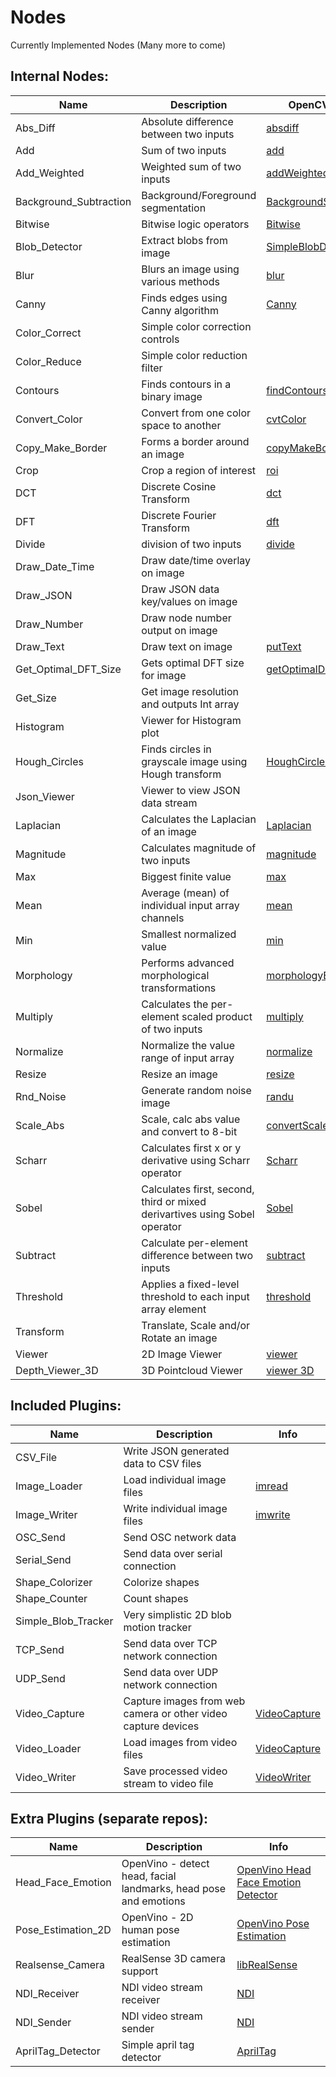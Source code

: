 # Nodes

Currently Implemented Nodes (Many more to come)

## Internal Nodes:
| Name                   | Description                                                                | OpenCV Info                                                                                                                 |
|------------------------|----------------------------------------------------------------------------|-----------------------------------------------------------------------------------------------------------------------------|
| Abs_Diff               | Absolute difference between two inputs                                     | [absdiff](https://docs.opencv.org/4.2.0/d2/de8/group__core__array.html#ga6fef31bc8c4071cbc114a758a2b79c14)                  |
| Add                    | Sum of two inputs                                                          | [add](https://docs.opencv.org/4.2.0/d2/de8/group__core__array.html#ga10ac1bfb180e2cfda1701d06c24fdbd6)                      |
| Add_Weighted           | Weighted sum of two inputs                                                 | [addWeighted](https://docs.opencv.org/4.2.0/d2/de8/group__core__array.html#gafafb2513349db3bcff51f54ee5592a19)              |
| Background_Subtraction | Background/Foreground segmentation                                         | [BackgroundSubtractor](https://docs.opencv.org/4.2.0/d7/df6/classcv_1_1BackgroundSubtractor.html)                           |
| Bitwise                | Bitwise logic operators                                                    | [Bitwise](https://docs.opencv.org/4.2.0/d2/d18/group__core__hal__interface__logical.html)                                   |
| Blob_Detector          | Extract blobs from image                                                   | [SimpleBlobDetector](https://docs.opencv.org/4.2.0/d0/d7a/classcv_1_1SimpleBlobDetector.html)                               |
| Blur                   | Blurs an image using various methods                                       | [blur](https://docs.opencv.org/4.2.0/d4/d86/group__imgproc__filter.html#ga8c45db9afe636703801b0b2e440fce37)                 |
| Canny                  | Finds edges using Canny algorithm                                          | [Canny](https://docs.opencv.org/4.2.0/dd/d1a/group__imgproc__feature.html#ga04723e007ed888ddf11d9ba04e2232de)               |
| Color_Correct          | Simple color correction controls                                           |                                                                                                                             |
| Color_Reduce           | Simple color reduction filter                                              |                                                                                                                             |
| Contours               | Finds contours in a binary image                                           | [findContours](https://docs.opencv.org/4.2.0/d3/dc0/group__imgproc__shape.html#gadf1ad6a0b82947fa1fe3c3d497f260e0)          |
| Convert_Color          | Convert from one color space to another                                    | [cvtColor](https://docs.opencv.org/4.2.0/d8/d01/group__imgproc__color__conversions.html#ga397ae87e1288a81d2363b61574eb8cab) |
| Copy_Make_Border       | Forms a border around an image                                             | [copyMakeBorder](https://docs.opencv.org/4.2.0/d2/de8/group__core__array.html#ga2ac1049c2c3dd25c2b41bffe17658a36)           |
| Crop                   | Crop a region of interest                                                  | [roi](https://docs.opencv.org/4.2.0/d1/d9d/classcv_1_1MatOp.html#a4a39d30a977f213f196420244fe1708b)                         |
| DCT                    | Discrete Cosine Transform                                                  | [dct](https://docs.opencv.org/4.2.0/d2/de8/group__core__array.html#ga85aad4d668c01fbd64825f589e3696d4)                      |
| DFT                    | Discrete Fourier Transform                                                 | [dft](https://docs.opencv.org/4.2.0/d2/de8/group__core__array.html#gadd6cf9baf2b8b704a11b5f04aaf4f39d)                      |
| Divide                 | division of two inputs                                                     | [divide](https://docs.opencv.org/4.2.0/d2/de8/group__core__array.html#ga6db555d30115642fedae0cda05604874)                   |
| Draw_Date_Time         | Draw date/time overlay on image                                            |                                                                                                                             |
| Draw_JSON              | Draw JSON data key/values on image                                         |                                                                                                                             |
| Draw_Number            | Draw node number output on image                                           |                                                                                                                             |
| Draw_Text              | Draw text on image                                                         | [putText](https://docs.opencv.org/4.2.0/d6/d6e/group__imgproc__draw.html#ga5126f47f883d730f633d74f07456c576)                |
| Get_Optimal_DFT_Size   | Gets optimal DFT size for image                                            | [getOptimalDFTSize](https://docs.opencv.org/4.2.0/d2/de8/group__core__array.html#ga6577a2e59968936ae02eb2edde5de299)        |
| Get_Size               | Get image resolution and outputs Int array                                 |                                                                                                                             |
| Histogram              | Viewer for Histogram plot                                                  |                                                                                                                             |
| Hough_Circles          | Finds circles in grayscale image using Hough transform                     | [HoughCircles](https://docs.opencv.org/4.2.0/dd/d1a/group__imgproc__feature.html#ga47849c3be0d0406ad3ca45db65a25d2d)        |
| Json_Viewer            | Viewer to view JSON data stream                                            |                                                                                                                             |
| Laplacian              | Calculates the Laplacian of an image                                       | [Laplacian](https://docs.opencv.org/4.2.0/d4/d86/group__imgproc__filter.html#gad78703e4c8fe703d479c1860d76429e6)            |
| Magnitude              | Calculates magnitude of two inputs                                         | [magnitude](https://docs.opencv.org/4.2.0/d2/de8/group__core__array.html#ga6d3b097586bca4409873d64a90fe64c3)                |
| Max                    | Biggest finite value                                                       | [max](https://docs.opencv.org/4.2.0/d7/dcc/group__core__utils__softfloat.html#ga6361d683afa3e472e06a0c2e80984f00)           |
| Mean                   | Average (mean) of individual input array channels                          | [mean](https://docs.opencv.org/4.2.0/d2/de8/group__core__array.html#ga191389f8a0e58180bb13a727782cd461)                     |
| Min                    | Smallest normalized value                                                  | [min](https://docs.opencv.org/4.2.0/d7/dcc/group__core__utils__softfloat.html#ga2473116e9ce9a101a7e6ed53753df9b6)           |
| Morphology             | Performs advanced morphological transformations                            | [morphologyEx](https://docs.opencv.org/4.2.0/d4/d86/group__imgproc__filter.html#ga67493776e3ad1a3df63883829375201f)         |
| Multiply               | Calculates the per-element scaled product of two inputs                    | [multiply](https://docs.opencv.org/4.2.0/d2/de8/group__core__array.html#ga979d898a58d7f61c53003e162e7ad89f)                 |
| Normalize              | Normalize the value range of input array                                   | [normalize](https://docs.opencv.org/4.2.0/d2/de8/group__core__array.html#ga87eef7ee3970f86906d69a92cbf064bd)                |
| Resize                 | Resize an image                                                            | [resize](https://docs.opencv.org/4.2.0/da/d54/group__imgproc__transform.html#ga47a974309e9102f5f08231edc7e7529d)            |
| Rnd_Noise              | Generate random noise image                                                | [randu](https://docs.opencv.org/4.2.0/d2/de8/group__core__array.html#ga1ba1026dca0807b27057ba6a49d258c0)                    |
| Scale_Abs              | Scale, calc abs value and convert to 8-bit                                 | [convertScaleAbs](https://docs.opencv.org/4.2.0/d2/de8/group__core__array.html#ga3460e9c9f37b563ab9dd550c4d8c4e7d)          |
| Scharr                 | Calculates first x or y derivative using Scharr operator                   | [Scharr](https://docs.opencv.org/4.2.0/d4/d86/group__imgproc__filter.html#gaa13106761eedf14798f37aa2d60404c9)               |
| Sobel                  | Calculates first, second, third or mixed derivartives using Sobel operator | [Sobel](https://docs.opencv.org/4.2.0/d4/d86/group__imgproc__filter.html#gacea54f142e81b6758cb6f375ce782c8d)                |
| Subtract               | Calculate per-element difference between two inputs                        | [subtract](https://docs.opencv.org/4.2.0/d2/de8/group__core__array.html#gaa0f00d98b4b5edeaeb7b8333b2de353b)                 |
| Threshold              | Applies a fixed-level threshold to each input array element                | [threshold](https://docs.opencv.org/4.2.0/d7/d1b/group__imgproc__misc.html#gae8a4a146d1ca78c626a53577199e9c57)              |
| Transform              | Translate, Scale and/or Rotate an image                                    |                                                                                                                             |
| Viewer                 | 2D Image Viewer                                                            | [viewer](./viewer.md)                                                                                                       |
| Depth_Viewer_3D        | 3D Pointcloud Viewer                                                       | [viewer 3D](./viewer3D.md)                                                                                                  |

## Included Plugins:
| Name | Description                                                   | Info                                                                                              |
|------|---------------------------------------------------------------|----------------------------------------------------------------------------------------------------------|
| CSV_File     | Write JSON generated data to CSV files                        |                                                                                                          |
| Image_Loader    | Load individual image files                                   | [imread](https://docs.opencv.org/4.2.0/d4/da8/group__imgcodecs.html#ga288b8b3da0892bd651fce07b3bbd3a56)  |
| Image_Writer    | Write individual image files                                  | [imwrite](https://docs.opencv.org/4.2.0/d4/da8/group__imgcodecs.html#gabbc7ef1aa2edfaa87772f1202d67e0ce) |
| OSC_Send     | Send OSC network data                                         |                                                                                                          |
| Serial_Send | Send data over serial connection                              |                                                                                                          |
| Shape_Colorizer | Colorize shapes                                               |                                                                                                          |
| Shape_Counter   | Count shapes                                                  |                                                                                                          |
| Simple_Blob_Tracker | Very simplistic 2D blob motion tracker                        |                                                                                                          |
| TCP_Send        | Send data over TCP network connection                         |                                                                                                          |
| UDP_Send        | Send data over UDP network connection                         |                                                                                                          |
| Video_Capture    | Capture images from web camera or other video capture devices | [VideoCapture](https://docs.opencv.org/4.2.0/d8/dfe/classcv_1_1VideoCapture.html)                        |
| Video_Loader    | Load images from video files                                  | [VideoCapture](https://docs.opencv.org/4.2.0/d8/dfe/classcv_1_1VideoCapture.html)                        |
| Video_Writer    | Save processed video stream to video file                     | [VideoWriter](https://docs.opencv.org/4.2.0/dd/d9e/classcv_1_1VideoWriter.html)                                                                                          |


## Extra Plugins (separate repos):
| Name | Description                | Info                                                                                                               |
|------|----------------------------|---------------------------------------------------------------------------------------------------------------------------|
| Head_Face_Emotion     | OpenVino - detect head, facial landmarks, head pose and emotions | [OpenVino Head Face Emotion Detector](https://docs.openvino.ai/2022.1/omz_demos_interactive_face_detection_demo_cpp.html) |
| Pose_Estimation_2D     | OpenVino - 2D human pose estimation | [OpenVino Pose Estimation](https://docs.openvino.ai/2022.1/omz_demos_human_pose_estimation_demo_cpp.html)                 |
| Realsense_Camera     | RealSense 3D camera support | [libRealSense](https://github.com/IntelRealSense/librealsense)                                                            |
| NDI_Receiver     | NDI video stream receiver  | [NDI](https://www.ndi.tv/)                                                                                                |
| NDI_Sender                 | NDI video stream sender    | [NDI](https://www.ndi.tv/)                                                                                                |
| AprilTag_Detector                 | Simple april tag detector  | [AprilTag](https://april.eecs.umich.edu/software/apriltag)                                                                |


